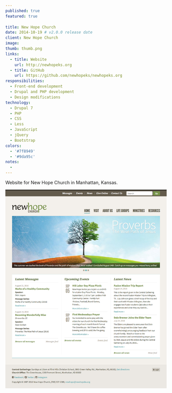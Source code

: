 ```yaml
---
published: true
featured: true

title: New Hope Church
date: 2014-10-19 # v2.0.0 release date
client: New Hope Church
image:
thumb: thumb.png
links:
  - title: Website
    url: http://newhopeks.org
  - title: GitHub
    url: https://github.com/newhopeks/newhopeks.org
responsibilities:
  - Front-end development
  - Drupal and PHP development
  - Design modifications
technology:
  - Drupal 7
  - PHP
  - CSS
  - Less
  - JavaScript
  - jQuery
  - Bootstrap
colors:
  - '#7f8949'
  - '#9da95c'
notes:
  -
---
```


Website for New Hope Church in Manhattan, Kansas.

<div class="project-img">
  <img src="image.png" alt="New Hope Church website screenshot">
</div>
